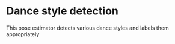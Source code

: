 # Dance style detection
 This pose estimator detects various dance styles and labels them appropriately
